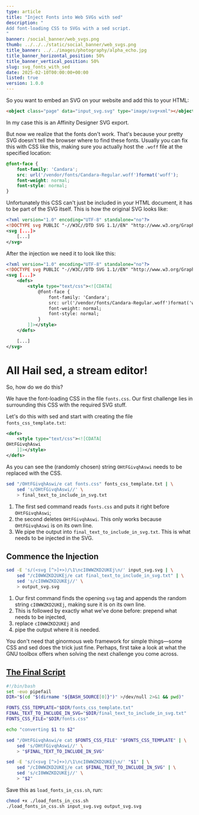 ```yaml
---
type: article
title: "Inject Fonts into Web SVGs with sed"
description: "
Add font-loading CSS to SVGs with a sed script.
"
banner: /social_banner/web_svgs.png
thumb: ../../../static/social_banner/web_svgs.png
title_banner: ../../images/photography/alpha_echo.jpg
title_banner_horizontal_position: 50%
title_banner_vertical_position: 50%
slug: svg_fonts_with_sed
date: 2025-02-10T00:00:00+00:00
listed: true
version: 1.0.0
---
```


So you want to embed an SVG on your website and add this to your HTML:
```html
<object class="page" data="input_svg.svg" type="image/svg+xml"></object>
```
In my case this is an Affinity Designer SVG export.

But now we realize that the fonts don't work.
That's because your pretty SVG doesn't tell the browser where to find these fonts.
Usually you can fix this with CSS like this, making sure you actually host the `.woff` file at the specified location:
```css
@font-face {
    font-family: 'Candara';
    src: url('/vendor/fonts/Candara-Regular.woff')format('woff');
    font-weight: normal;
    font-style: normal;
}
```

Unfortunately this CSS can't just be included in your HTML document, it has to be part of the SVG itself.
This is how the original SVG looks like:
```svg
<?xml version="1.0" encoding="UTF-8" standalone="no"?>
<!DOCTYPE svg PUBLIC "-//W3C//DTD SVG 1.1//EN" "http://www.w3.org/Graphics/SVG/1.1/DTD/svg11.dtd">
<svg [...]>
    [...]
</svg>
```

After the injection we need it to look like this:
```svg
<?xml version="1.0" encoding="UTF-8" standalone="no"?>
<!DOCTYPE svg PUBLIC "-//W3C//DTD SVG 1.1//EN" "http://www.w3.org/Graphics/SVG/1.1/DTD/svg11.dtd">
<svg [...]>
    <defs>
        <style type="text/css"><![CDATA[
            @font-face {
                font-family: 'Candara';
                src: url('/vendor/fonts/Candara-Regular.woff')format('woff');
                font-weight: normal;
                font-style: normal;
            }
        ]]></style>
    </defs>

    [...]
</svg>
```

# All Hail sed, a **s**tream **ed**itor!

So, how do we do this?

We have the font-loading CSS in the file `fonts.css`.
Our first challenge lies in surrounding this CSS with the required SVG stuff.

Let's do this with sed and start with creating the file `fonts_css_template.txt`:
```xml
<defs>
    <style type="text/css"><![CDATA[
OHtFGivqhAswi
    ]]></style>
</defs>
```
As you can see the (randomly chosen) string `OHtFGivqhAswi` needs to be replaced with the CSS.
```bash
sed "/OHtFGivqhAswi/e cat fonts.css" fonts_css_template.txt | \
    sed 's/OHtFGivqhAswi//' \
    > final_text_to_include_in_svg.txt
```
1. The first sed command reads `fonts.css` and puts it right before `OHtFGivqhAswi`;
2. the second deletes `OHtFGivqhAswi`.
    This only works because `OHtFGivqhAswi` is on its own line.
3. We pipe the output into `final_text_to_include_in_svg.txt`.
    This is what needs to be injected in the SVG.

## Commence the Injection

```bash
sed -E 's/(<svg [^>]+>)/\1\ncI0WWZKD2UKEj\n/' input_svg.svg | \
    sed "/cI0WWZKD2UKEj/e cat final_text_to_include_in_svg.txt" | \
    sed 's/cI0WWZKD2UKEj//' \
    > output_svg.svg
```
1. Our first command finds the opening `svg` tag and appends the random string `cI0WWZKD2UKEj`, making sure it is on its own line.
2. This is followed by exactly what we've done before: prepend what needs to be injected,
3. replace `cI0WWZKD2UKEj` and
4. pipe the output where it is needed.

You don't need that ginormous web framework for simple things—some CSS and sed does the trick just fine.
Perhaps, first take a look at what the GNU toolbox offers when solving the next challenge you come across.

## [The Final Script](https://github.com/SelinaStrobel/homepage/blob/main/fonts_loader/load_fonts_in_css.sh)
```bash
#!/bin/bash
set -euo pipefail
DIR="$(cd "$(dirname "${BASH_SOURCE[0]}")" >/dev/null 2>&1 && pwd)"

FONTS_CSS_TEMPLATE="$DIR/fonts_css_template.txt"
FINAL_TEXT_TO_INCLUDE_IN_SVG="$DIR/final_text_to_include_in_svg.txt"
FONTS_CSS_FILE="$DIR/fonts.css"

echo "converting $1 to $2"

sed "/OHtFGivqhAswi/e cat $FONTS_CSS_FILE" "$FONTS_CSS_TEMPLATE" | \
    sed 's/OHtFGivqhAswi//' \
    > "$FINAL_TEXT_TO_INCLUDE_IN_SVG"

sed -E 's/(<svg [^>]+>)/\1\ncI0WWZKD2UKEj\n/' "$1" | \
    sed "/cI0WWZKD2UKEj/e cat $FINAL_TEXT_TO_INCLUDE_IN_SVG" | \
    sed 's/cI0WWZKD2UKEj//' \
    > "$2"
```
Save this as `load_fonts_in_css.sh`, run:
```bash
chmod +x ./load_fonts_in_css.sh
./load_fonts_in_css.sh input_svg.svg output_svg.svg
```

